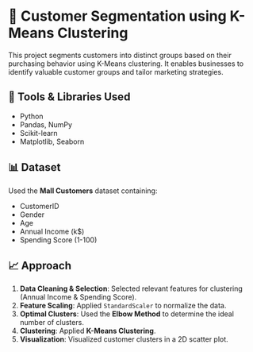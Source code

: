 # 🧠 Customer Segmentation using K-Means Clustering

This project segments customers into distinct groups based on their purchasing behavior using K-Means clustering. It enables businesses to identify valuable customer groups and tailor marketing strategies.

## 🔧 Tools & Libraries Used

- Python
- Pandas, NumPy
- Scikit-learn
- Matplotlib, Seaborn

## 📊 Dataset

Used the **Mall Customers** dataset containing:
- CustomerID
- Gender
- Age
- Annual Income (k$)
- Spending Score (1-100)

## 📈 Approach

1. **Data Cleaning & Selection**: Selected relevant features for clustering (Annual Income & Spending Score).
2. **Feature Scaling**: Applied `StandardScaler` to normalize the data.
3. **Optimal Clusters**: Used the **Elbow Method** to determine the ideal number of clusters.
4. **Clustering**: Applied **K-Means Clustering**.
5. **Visualization**: Visualized customer clusters in a 2D scatter plot.


